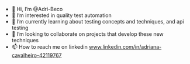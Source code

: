 - 👋 Hi, I’m @Adri-Beco
- 👀 I’m interested in quality test automation
- 🌱 I’m currently learning about testing concepts and techniques, and api testing
- 💞️ I’m looking to collaborate on projects that develop these new techniques
- 📫 How to reach me on linkedin www.linkedin.com/in/adriana-cavalheiro-42119767

<!---
Adri-Beco/Adri-Beco is a ✨ special ✨ repository because its `README.md` (this file) appears on your GitHub profile.
You can click the Preview link to take a look at your changes.
--->
